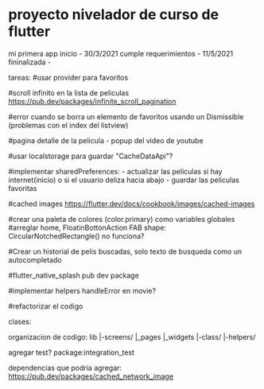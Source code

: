 # proyecto nivelador de curso de flutter

mi primera app
inicio - 30/3/2021
cumple requerimientos - 11/5/2021
fininalizada - 

tareas:
#usar provider para favoritos

#scroll infinito en la lista de peliculas https://pub.dev/packages/infinite_scroll_pagination

#error cuando se borra un elemento de favoritos usando un Dismissible (problemas con el index del listview)

#pagina detalle de la pelicula - popup del video de youtube

#usar localstorage para guardar "CacheDataApi"?

#implementar sharedPreferences:  - actualizar las peliculas si hay internet(inicio) o si el usuario deliza hacia abajo - guardar las peliculas favoritas

#cached images https://flutter.dev/docs/cookbook/images/cached-images

#crear una paleta de colores (color.primary) como variables globales
#arreglar home, FloatinBottonAction FAB shape: CircularNotchedRectangle() no funciona?

#Crear un historial de pelis buscadas, solo texto de busqueda como un autocompletado

#flutter_native_splash pub dev package

#implementar helpers handleError en movie?

#refactorizar el codigo

clases:

organizacion de codigo:
lib
|-screens/
|\_pages
|\_widgets
|-class/
|-helpers/

agregar test?
package:integration_test

dependencias que podria agregar:
https://pub.dev/packages/cached_network_image
